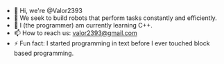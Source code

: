 - 👋 Hi, we're @Valor2393
- 👀 We seek to build robots that perform tasks constantly and efficiently.
- 🌱 I (the programmer) am currently learning C++.
- 📫 How to reach us: valor2393@gmail.com
- ⚡ Fun fact: I started programming in text before I ever touched block based programming.

<!---
Valor2393/Valor2393 is a ✨ special ✨ repository because its `README.md` (this file) appears on your GitHub profile.
You can click the Preview link to take a look at your changes.
--->
